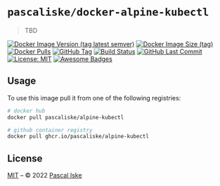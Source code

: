 # `pascaliske/docker-alpine-kubectl`

> TBD

[![Docker Image Version (tag latest semver)](https://img.shields.io/docker/v/pascaliske/alpine-kubectl/latest?style=flat-square)](https://hub.docker.com/r/pascaliske/alpine-kubectl) [![Docker Image Size (tag)](https://img.shields.io/docker/image-size/pascaliske/alpine-kubectl/latest?style=flat-square)](https://hub.docker.com/r/pascaliske/alpine-kubectl) [![Docker Pulls](https://img.shields.io/docker/pulls/pascaliske/alpine-kubectl?style=flat-square)](https://hub.docker.com/r/pascaliske/alpine-kubectl) [![GitHub Tag](https://img.shields.io/github/v/tag/pascaliske/docker-alpine-kubectl?style=flat-square)](https://github.com/pascaliske/docker-alpine-kubectl) [![Build Status](https://img.shields.io/github/workflow/status/pascaliske/docker-alpine-kubectl/Image/master?label=build&style=flat-square)](https://github.com/pascaliske/docker-alpine-kubectl/actions) [![GitHub Last Commit](https://img.shields.io/github/last-commit/pascaliske/docker-alpine-kubectl?style=flat-square)](https://github.com/pascaliske/docker-alpine-kubectl) [![License: MIT](https://img.shields.io/badge/License-MIT-blue.svg?style=flat-square)](https://opensource.org/licenses/MIT) [![Awesome Badges](https://img.shields.io/badge/badges-awesome-green.svg?style=flat-square)](https://github.com/Naereen/badges)

## Usage

To use this image pull it from one of the following registries:

```bash
# docker hub
docker pull pascaliske/alpine-kubectl

# github container registry
docker pull ghcr.io/pascaliske/alpine-kubectl
```

## License

[MIT](LICENSE.md) – © 2022 [Pascal Iske](https://pascaliske.dev)
